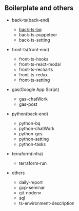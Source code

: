 ## Boilerplate and others

- back-ts(back-end)

  - [back-ts-bq](https://github.com/shun5539/record/tree/master/back-ts/back-ts-bq)
  - back-ts-puppeteer
  - back-ts-setting

- front-ts(front-end)

  - front-ts-hooks
  - front-ts-react-modal
  - front-ts-recharts
  - front-ts-redux
  - front-ts-setting

- gas(Google App Script)

  - gas-chatWork
  - gas-post

- python(back-end)

  - python-bq
  - python-chatWork
  - python-gcs
  - python-setting
  - python-tasks

- terraform(infra)

  - terraform-run

- others
  - daily-report
  - gcp-seminar
  - git-nodenv
  - sql
  - ts-environment-description
